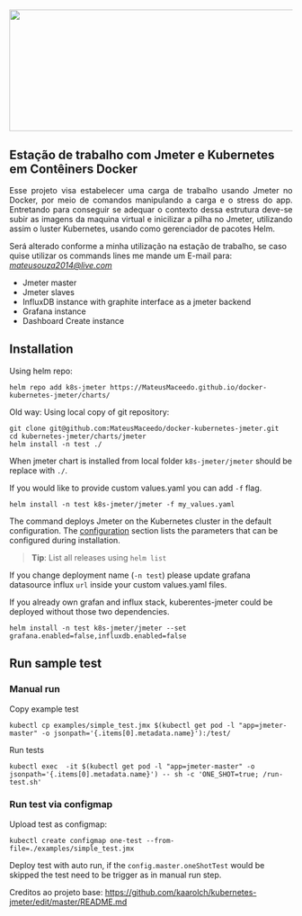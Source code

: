 <h1 align="center">
<img src="http://home.apache.org/~fschumacher/jmeter2.svg" width="636" height="216">
</h1>

## Estação de trabalho com Jmeter e Kubernetes em Contêiners Docker 

<p align="justify">
Esse projeto visa estabelecer uma carga de trabalho usando Jmeter no Docker, por meio de comandos manipulando a carga e o stress do app. Entretando para conseguir se adequar o contexto dessa estrutura deve-se subir as imagens da maquina virtual e inicilizar a pilha no Jmeter, utilizando assim o luster Kubernetes, usando como gerenciador de pacotes Helm.
  
Será alterado conforme a minha utilização na estação de trabalho, se caso quise utilizar os commands lines me mande um E-mail para: *mateusouza2014@live.com*
<p>


- Jmeter master
- Jmeter slaves
- InfluxDB instance with graphite interface as a jmeter backend
- Grafana instance
- Dashboard Create instance

## Installation
Using helm repo:
```
helm repo add k8s-jmeter https://MateusMaceedo.github.io/docker-kubernetes-jmeter/charts/
```

Old way: Using local copy of git repository:
```
git clone git@github.com:MateusMaceedo/docker-kubernetes-jmeter.git
cd kubernetes-jmeter/charts/jmeter
helm install -n test ./
```
When jmeter chart is installed from local folder `k8s-jmeter/jmeter` should be replace with `./`.

If you would like to provide custom values.yaml you can add `-f` flag.

```
helm install -n test k8s-jmeter/jmeter -f my_values.yaml
```

The command deploys Jmeter on the Kubernetes cluster in the default configuration. The [configuration](#configuration) section lists the parameters that can be configured during installation.

> **Tip**: List all releases using `helm list`

If you change deployment name (`-n test`) please update grafana datasource influx `url` inside your custom values.yaml files.

If you already own grafan and influx stack, kuberentes-jmeter could be deployed without those two dependencies.

```
helm install -n test k8s-jmeter/jmeter --set grafana.enabled=false,influxdb.enabled=false
```

## Run sample test

### Manual run
Copy example test

```
kubectl cp examples/simple_test.jmx $(kubectl get pod -l "app=jmeter-master" -o jsonpath='{.items[0].metadata.name}'):/test/

```
Run tests

```
kubectl exec  -it $(kubectl get pod -l "app=jmeter-master" -o jsonpath='{.items[0].metadata.name}') -- sh -c 'ONE_SHOT=true; /run-test.sh'
```

### Run test via configmap

Upload test as configmap:

```
kubectl create configmap one-test --from-file=./examples/simple_test.jmx
```

Deploy test with auto run, if the `config.master.oneShotTest` would be skipped the test need to be trigger as in manual run step.

Creditos ao projeto base: https://github.com/kaarolch/kubernetes-jmeter/edit/master/README.md
